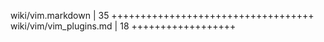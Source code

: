  wiki/vim.markdown              |   35 +++++++++++++++++++++++++++++++++++
 wiki/vim/vim_plugins.md        |   18 ++++++++++++++++++
